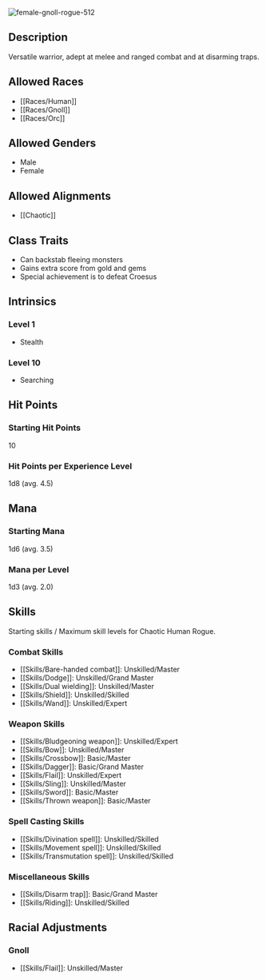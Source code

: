 ![female-gnoll-rogue-512](https://github.com/hyvanmielenpelit/GnollHack/assets/16661034/d4238f58-e6f6-431a-8023-9f3ea9da849f)

## Description

Versatile warrior, adept at melee and ranged combat and at disarming traps.

## Allowed Races

- [[Races/Human]]
- [[Races/Gnoll]]
- [[Races/Orc]]

## Allowed Genders

- Male
- Female

## Allowed Alignments

- [[Chaotic]]

## Class Traits

- Can backstab fleeing monsters
- Gains extra score from gold and gems
- Special achievement is to defeat Croesus

## Intrinsics

### Level 1

- Stealth

### Level 10

- Searching

## Hit Points

### Starting Hit Points

10

### Hit Points per Experience Level

1d8 (avg. 4.5)

## Mana

### Starting Mana

1d6 (avg. 3.5)

### Mana per Level

1d3 (avg. 2.0)

## Skills

Starting skills / Maximum skill levels for Chaotic Human Rogue. 

### Combat Skills 

- [[Skills/Bare-handed combat]]: Unskilled/Master 
- [[Skills/Dodge]]: Unskilled/Grand Master
- [[Skills/Dual wielding]]: Unskilled/Master 
- [[Skills/Shield]]: Unskilled/Skilled
- [[Skills/Wand]]: Unskilled/Expert

### Weapon Skills 

- [[Skills/Bludgeoning weapon]]: Unskilled/Expert 
- [[Skills/Bow]]: Unskilled/Master
- [[Skills/Crossbow]]: Basic/Master
- [[Skills/Dagger]]: Basic/Grand Master
- [[Skills/Flail]]: Unskilled/Expert
- [[Skills/Sling]]: Unskilled/Master
- [[Skills/Sword]]: Basic/Master
- [[Skills/Thrown weapon]]: Basic/Master

### Spell Casting Skills 

- [[Skills/Divination spell]]: Unskilled/Skilled
- [[Skills/Movement spell]]: Unskilled/Skilled
- [[Skills/Transmutation spell]]: Unskilled/Skilled

### Miscellaneous Skills 

- [[Skills/Disarm trap]]: Basic/Grand Master
- [[Skills/Riding]]: Unskilled/Skilled

## Racial Adjustments

### Gnoll

- [[Skills/Flail]]: Unskilled/Master